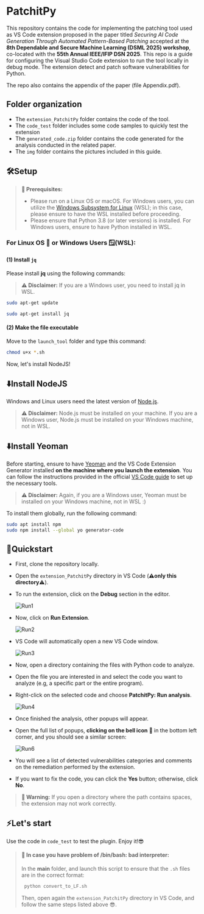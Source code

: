 # PatchitPy

This repository contains the code for implementing the patching tool used as VS Code extension proposed in the paper titled *Securing AI Code Generation Through Automated Pattern-Based Patching* accepted at the **8th Dependable and Secure Machine Learning (DSML 2025) workshop**, co-located with the **55th Annual IEEE/IFIP DSN 2025**. This repo is a guide for configuring the Visual Studio Code extension to run the tool locally in debug mode. The extension detect and patch software vulnerabilities for Python.

The repo also contains the appendix of the paper (file Appendix.pdf).


## Folder organization
- The `extension_PatchitPy` folder contains the code of the tool.
- The `code_test` folder includes some code samples to quickly test the extension
- The `generated_code.zip` folder contains the code generated for the analysis conducted in the related paper. 
- The `img` folder contains the pictures included in this guide. 



## 🛠Setup


> **🚨 Prerequisites:** 
> - Please run on a Linux OS or macOS. For Windows users, you can utilize the [Windows Subsystem for Linux](https://learn.microsoft.com/it-it/windows/wsl/install) (WSL); in this case, please ensure to have the WSL installed before proceeding.
> - Please ensure that Python 3.8 (or later versions) is installed. For Windows users, ensure to have Python installed in WSL.


### For Linux OS 🐧 or Windows Users 🪟(WSL):

#### (1) Install `jq`

Please install **jq** using the following commands:

> **⚠️ Disclaimer:** If you are a Windows user, you need to install jq in WSL.

```bash
sudo apt-get update

sudo apt-get install jq
```

#### (2) Make the file executable
Move to the `launch_tool` folder and type this command:
```bash
chmod u+x *.sh
```


Now, let's install NodeJS!


## ⬇️Install NodeJS
Windows and Linux users need the latest version of [Node.js](https://nodejs.org/en).

> **⚠️ Disclaimer:** Node.js must be installed on your machine. If you are a Windows user, Node.js must be installed on your Windows machine, not in WSL.



## ⬇️Install Yeoman
Before starting, ensure to have [Yeoman](http://yeoman.io) and the VS Code Extension Generator installed **on the machine where you launch the extension**. You can follow the instructions provided in the official [VS Code guide](https://code.visualstudio.com/api/get-started/your-first-extension) to set up the necessary tools.

> **⚠️ Disclaimer:** Again, if you are a Windows user, Yeoman must be installed on your Windows machine, not in WSL :)

To install them globally, run the following command:
```bash
sudo apt install npm
sudo npm install --global yo generator-code
```


## 🎯Quickstart
- First, clone the repository locally.
- Open the `extension_PatchitPy` directory in VS Code (**⚠️only this directory⚠️**).
- To run the extension, click on the **Debug** section in the editor.
  
  ![Run1](img/NEW_RunExtension1.png)
- Now, click on **Run Extension**.
  
  ![Run2](img/NEW_RunExtension2.png)
- VS Code will automatically open a new VS Code window.
  
  ![Run3](img/NEW_RunExtension3.png)
- Now, open a directory containing the files with Python code to analyze.
- Open the file you are interested in and select the code you want to analyze (e.g, a specific part or the entire program).
- Right-click on the selected code and choose **PatchitPy: Run analysis**.
  
  ![Run4](img/NEW_RunExtension4.png)


- Once finished the analysis, other popups will appear.
- Open the full list of popups, **clicking on the bell icon** 🔔 in the bottom left corner, and you should see a similar screen:
  
  ![Run6](img/NEW_RunExtension6.png)
- You will see a list of detected vulnerabilities categories and comments on the remediation performed by the extension.
- If you want to fix the code, you can click the **Yes** button; otherwise, click **No**.

> **🚨 Warning:** 
> If you open a directory where the path contains spaces, the extension may not work correctly.

## ⚡Let's start
Use the code in `code_test` to test the plugin. Enjoy it!😎


> #### **🚨 In case you have problem of /bin/bash: bad interpreter:**
> In the **main** folder, and launch this script to ensure that the `.sh` files are in the correct format:
> ```python
>  python convert_to_LF.sh
>  ```
> Then, open again the `extension_PatchitPy` directory in VS Code, and follow the same steps listed above 😎.

